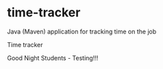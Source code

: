 # time-tracker
Java (Maven) application for tracking time on the job

Time tracker

Good Night Students - Testing!!!
